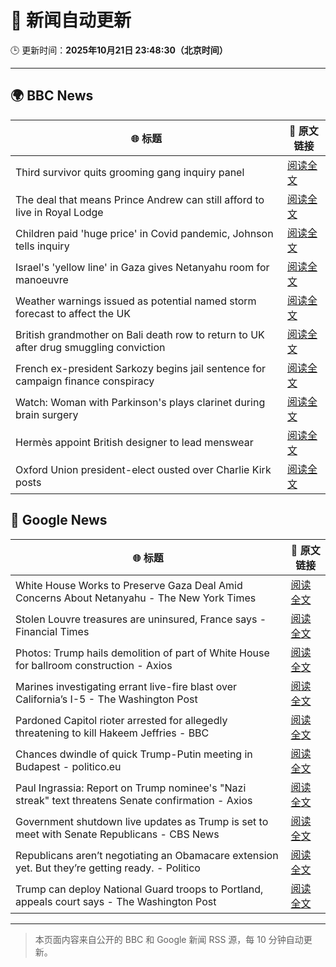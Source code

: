 # 🧠 新闻自动更新

🕒 更新时间：**2025年10月21日 23:48:30（北京时间）**

---

## 🌍 BBC News

| 🌐 标题 | 🔗 原文链接 |
|--------|-------------|
| Third survivor quits grooming gang inquiry panel | [阅读全文](https://www.bbc.com/news/articles/cwykd173l3vo?at_medium=RSS&at_campaign=rss) |
| The deal that means Prince Andrew can still afford to live in Royal Lodge | [阅读全文](https://www.bbc.com/news/articles/cgmx1gxv1e7o?at_medium=RSS&at_campaign=rss) |
| Children paid 'huge price' in Covid pandemic, Johnson tells inquiry | [阅读全文](https://www.bbc.com/news/articles/ce3x0yxvdzlo?at_medium=RSS&at_campaign=rss) |
| Israel's 'yellow line' in Gaza gives Netanyahu room for manoeuvre | [阅读全文](https://www.bbc.com/news/articles/cx2y9ny653no?at_medium=RSS&at_campaign=rss) |
| Weather warnings issued as potential named storm forecast to affect the UK | [阅读全文](https://www.bbc.com/weather/articles/cly9rlzy0vro?at_medium=RSS&at_campaign=rss) |
| British grandmother on Bali death row to return to UK after drug smuggling conviction | [阅读全文](https://www.bbc.com/news/articles/cly9jln834wo?at_medium=RSS&at_campaign=rss) |
| French ex-president Sarkozy begins jail sentence for campaign finance conspiracy | [阅读全文](https://www.bbc.com/news/articles/cvgkm2j0xelo?at_medium=RSS&at_campaign=rss) |
| Watch: Woman with Parkinson's plays clarinet during brain surgery | [阅读全文](https://www.bbc.com/news/videos/cn7evl56zpgo?at_medium=RSS&at_campaign=rss) |
| Hermès appoint British designer to lead menswear | [阅读全文](https://www.bbc.com/news/articles/c3rjnqvv5qqo?at_medium=RSS&at_campaign=rss) |
| Oxford Union president-elect ousted over Charlie Kirk posts | [阅读全文](https://www.bbc.com/news/articles/ceq0929eyg5o?at_medium=RSS&at_campaign=rss) |

## 📰 Google News

| 🌐 标题 | 🔗 原文链接 |
|--------|-------------|
| White House Works to Preserve Gaza Deal Amid Concerns About Netanyahu - The New York Times | [阅读全文](https://news.google.com/rss/articles/CBMihgFBVV95cUxPS0ZJUXlJWW5qd0xacldFWkUwWjRqcldrV1RfMVVJSXlVMThXMkpnOUg2RTk5MVdTLXlnSUJMcUR3MmdXNE1SQ1gyWXRfRFNad3QzOUJiYWdfNHRKeUFTWnNLNEhwNGVnYjVSeGNZa0FsRTZZc01LZFFGelE0SE8yY2ppQlhrdw?oc=5) |
| Stolen Louvre treasures are uninsured, France says - Financial Times | [阅读全文](https://news.google.com/rss/articles/CBMicEFVX3lxTFBJUU54S0lKbHI5QjI5UW9aNl9CaF9fZ2NUSklLVjI0clZ0ejQ5dDVzR2c2LVNSVVo1ZnlJamozUXFnMjlRaXFqdmppSkd3Slo3SkRRV3RnMUFBVFB5c19McnNuRzJJd1R0MlRKc2h0Tmg?oc=5) |
| Photos: Trump hails demolition of part of White House for ballroom construction - Axios | [阅读全文](https://news.google.com/rss/articles/CBMikwFBVV95cUxPbS0tOER6eUdSYWVtaVNRamUtWHRlWVRVQ0VHYkFhTExwTlJ3SzNSbkstV29Vc05pa2JCVEZ4M1lGZF9uT194TGRIZVZOang5cU5NcTVZYzVrMUNKTjdfNjNIeHFGWmFGSE5TbU5Jc0E5TjBYUW9pNWhBZ0dGUlRBTHFiNkJIbzBmN1JRbk4xakdRZDg?oc=5) |
| Marines investigating errant live-fire blast over California’s I-5 - The Washington Post | [阅读全文](https://news.google.com/rss/articles/CBMiowFBVV95cUxNUVJDeGFLVjQ1TU5zTl80M05uTjVaaFdqTXpDZlRYQ1hXLWMyeU5EcDhfNllTMndscmZQMDJLZF9MWTBLOThqNWM0YTViMVJhdGxsREJEMVNlbnlBVXJubVVHQU9vQnVyX1JvdWRFSkJITFo2T0ZSX1dTcEFGUnFVb3JkQmpyQUd1MkFOaU1QOTBja2pnZTdOenJ4WGozSWRoLUJj?oc=5) |
| Pardoned Capitol rioter arrested for allegedly threatening to kill Hakeem Jeffries - BBC | [阅读全文](https://news.google.com/rss/articles/CBMiWkFVX3lxTE1ublFEcnpmM2JiWUx6Zml5bU0yUGEtMTR0MlFRZ3NNelIxZ214SWo3SDhzdDdQUW0tZF9rWEluT0p1QzJhLWpLUThoeUplTkVYVW5KOXFxRjJBQdIBX0FVX3lxTE9NWjVkUm1GVmxfR0Q1UjNfNXJPVC1hdnZXSUdzNTg1VWdGY0tKaDY2N2ZieFRnaUxZNzJ1TnNWbFRFOHUwVG03M2w5ZldoWGdDT3I4aVRJQzBPeERXUHZn?oc=5) |
| Chances dwindle of quick Trump-Putin meeting in Budapest - politico.eu | [阅读全文](https://news.google.com/rss/articles/CBMimAFBVV95cUxOVDNjdXdVcE1iWkRwcW0teFhEMDFBVGR5M0JsdW05ZmlzbXNZclBXbXdCTzdQZTJfM2RXcWZiSWJzcnJCT3B4NkxyRjhrdVQ3WkZSbXBvMEtUNV8xUzZva2FXVjNpUHFoOFBfVk5ocHFmVWV3bGRqdGJLUVdzQ2p4UkY1LXRvaVNUUVlpN3pPQVhuUF9IT3Z5Ng?oc=5) |
| Paul Ingrassia: Report on Trump nominee's "Nazi streak" text threatens Senate confirmation - Axios | [阅读全文](https://news.google.com/rss/articles/CBMihgFBVV95cUxPQ2ppWC0zN3MzeTJpSmxjYy03UnVsYzFuQkFJVTF1TkZjWnk0dkg2Q19QV3VvNXhyU1FOUE5wa3o3bm5iTHk5bUpfWUwxZjZkTDJoaVB6Yjd6emNZNHBHX1ZheXpic0RRNmRXS1VfMl9oNGlYMnpZUndaaW5COFEzVkt3cU9udw?oc=5) |
| Government shutdown live updates as Trump is set to meet with Senate Republicans - CBS News | [阅读全文](https://news.google.com/rss/articles/CBMipAFBVV95cUxOajJHQWtYSENBbTQtY25xX2ViWDFxUDgwLTFzOFpNdHZ4TFFYMnpZVjBhbi1RT3pYYWpjbGx3R1lVWXIwN3hvV0llU1BERzQ3Skd1bVlWbG9fWWFNM1JZTjdoV1F5Q1VOMmJldTB2TG1nMUJLRmt0UTZEOTFQb251dUtERVJkVEFXYnczNDBWZkNIRWFVM2dIblNndDhfcWtpTXUySNIBqgFBVV95cUxNcXJBd05Lc1BMLWJhQ1I5NUVLNXFJZld0Z0djbmo5a1FSeFhxVFdsczRBQmJ5dkl1d3B0VFl1Z09kT0dEVklJQ0Zvb1RIX2h3QVphSlQ5X01tYkZocGZadXhoNkJ0VlNjMHQxS2lkVk41Q2lGa3dIY1k0eEN3cW4yWFNsMXNDYVlLUVFTbTA5VlplY291TUZiUWt6SzZmQnp5OWxHYml1ZkVFUQ?oc=5) |
| Republicans aren’t negotiating an Obamacare extension yet. But they’re getting ready. - Politico | [阅读全文](https://news.google.com/rss/articles/CBMikgFBVV95cUxOSXFWLXFUVXAtT3Y0b0FVX2tIRjlvWFZIU2htN051STdJajZhNENxWndiV0tTcjA0a0pjY3h0UkVUbzRSc29MdzVSaGxvTmFlRXBNN1YwLXIta2x6UGp2ejRMQkF6WFZEVVA1endDRVdOTjZVYXdJNkVJVHBVbmpsRjlKQ0pWUmlsV2NEXzZfbjJrZw?oc=5) |
| Trump can deploy National Guard troops to Portland, appeals court says - The Washington Post | [阅读全文](https://news.google.com/rss/articles/CBMimgFBVV95cUxNYU1JcEw2ZU42dElWTXFHNVRma3ZKdV9LajAtV2QtQm1wV1ktaGVXa242aVhGbEhCSVBPbzdra1lhQXNJcE5JTklTdTh3bnZPc2JIZlBFTjU3VjVmcGVwanU1NXFGaVd0WV91dGFhc0FlQ2tTc3lyNl8tNDdhWWRNUTM0ZTc4R0tLeWhzVWhzTGxUZWhTek5ZQmp3?oc=5) |

---
> 本页面内容来自公开的 BBC 和 Google 新闻 RSS 源，每 10 分钟自动更新。